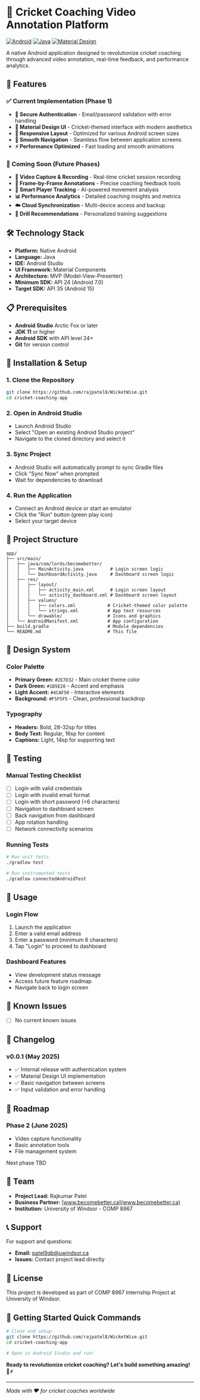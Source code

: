 # 🏏 Cricket Coaching Video Annotation Platform

[![Android](https://img.shields.io/badge/Platform-Android-green.svg)](https://developer.android.com/)
[![Java](https://img.shields.io/badge/Language-Java-orange.svg)](https://www.java.com/)
[![Material Design](https://img.shields.io/badge/UI-Material%20Design-blue.svg)](https://material.io/)

A native Android application designed to revolutionize cricket coaching through advanced video annotation, real-time feedback, and performance analytics.

## 🚀 Features

### ✅ Current Implementation (Phase 1)
- **🔐 Secure Authentication** - Email/password validation with error handling
- **🎨 Material Design UI** - Cricket-themed interface with modern aesthetics  
- **📱 Responsive Layout** - Optimized for various Android screen sizes
- **🧭 Smooth Navigation** - Seamless flow between application screens
- **⚡ Performance Optimized** - Fast loading and smooth animations

### 🚧 Coming Soon (Future Phases)
- **🎥 Video Capture & Recording** - Real-time cricket session recording
- **📝 Frame-by-Frame Annotations** - Precise coaching feedback tools
- **🏏 Smart Player Tracking** - AI-powered movement analysis
- **📊 Performance Analytics** - Detailed coaching insights and metrics
- **☁️ Cloud Synchronization** - Multi-device access and backup
- **🎯 Drill Recommendations** - Personalized training suggestions

## 🛠️ Technology Stack

- **Platform:** Native Android
- **Language:** Java
- **IDE:** Android Studio
- **UI Framework:** Material Components
- **Architecture:** MVP (Model-View-Presenter)
- **Minimum SDK:** API 24 (Android 7.0)
- **Target SDK:** API 35 (Android 15)

## 📋 Prerequisites

- **Android Studio** Arctic Fox or later
- **JDK 11** or higher
- **Android SDK** with API level 24+
- **Git** for version control

## 🔧 Installation & Setup

### 1. Clone the Repository
```bash
git clone https://github.com/rajpatel8/WicketWise.git
cd cricket-coaching-app
```

### 2. Open in Android Studio
- Launch Android Studio
- Select "Open an existing Android Studio project"
- Navigate to the cloned directory and select it

### 3. Sync Project
- Android Studio will automatically prompt to sync Gradle files
- Click "Sync Now" when prompted
- Wait for dependencies to download

### 4. Run the Application
- Connect an Android device or start an emulator
- Click the "Run" button (green play icon)
- Select your target device

## 📁 Project Structure

```
app/
├── src/main/
│   ├── java/com/lords/becomebetter/
│   │   ├── MainActivity.java          # Login screen logic
│   │   └── DashboardActivity.java     # Dashboard screen logic
│   ├── res/
│   │   ├── layout/
│   │   │   ├── activity_main.xml      # Login screen layout
│   │   │   └── activity_dashboard.xml # Dashboard screen layout
│   │   ├── values/
│   │   │   ├── colors.xml            # Cricket-themed color palette
│   │   │   └── strings.xml           # App text resources
│   │   └── drawable/                 # Icons and graphics
│   └── AndroidManifest.xml           # App configuration
├── build.gradle                      # Module dependencies
└── README.md                         # This file
```

## 🎨 Design System

### Color Palette
- **Primary Green:** `#2E7D32` - Main cricket theme color
- **Dark Green:** `#1B5E20` - Accent and emphasis
- **Light Accent:** `#4CAF50` - Interactive elements
- **Background:** `#F5F5F5` - Clean, professional backdrop

### Typography
- **Headers:** Bold, 28-32sp for titles
- **Body Text:** Regular, 16sp for content
- **Captions:** Light, 14sp for supporting text

## 🧪 Testing

### Manual Testing Checklist
- [ ] Login with valid credentials
- [ ] Login with invalid email format
- [ ] Login with short password (<6 characters)
- [ ] Navigation to dashboard screen
- [ ] Back navigation from dashboard
- [ ] App rotation handling
- [ ] Network connectivity scenarios

### Running Tests
```bash
# Run unit tests
./gradlew test

# Run instrumented tests
./gradlew connectedAndroidTest
```

## 📖 Usage

### Login Flow
1. Launch the application
2. Enter a valid email address
3. Enter a password (minimum 6 characters)
4. Tap "Login" to proceed to dashboard

### Dashboard Features
- View development status message
- Access future feature roadmap
- Navigate back to login screen

## 🐛 Known Issues

- [ ] No current known issues

## 📝 Changelog

### v0.0.1 (May 2025)
- ✅ Internal release with authentication system
- ✅ Material Design UI implementation
- ✅ Basic navigation between screens
- ✅ Input validation and error handling

## 🔮 Roadmap

### Phase 2 (June 2025)
- Video capture functionality
- Basic annotation tools
- File management system

Next phase TBD

## 👥 Team

- **Project Lead:** Rajkumar Patel
- **Business Partner:** [www.becomebetter.ca](www.becomebetter.ca)
- **Institution:** University of Windsor - COMP 8967

## 📞 Support

For support and questions:
- **Email:** patel9qb@uwindsor.ca
- **Issues:** Contact project lead directly

## 📄 License

This project is developed as part of COMP 8967 Internship Project at University of Windsor.

## 🚀 Getting Started Quick Commands

```bash
# Clone and setup
git clone https://github.com/rajpatel8/WicketWise.git
cd cricket-coaching-app

# Open in Android Studio and run!
```

**Ready to revolutionize cricket coaching? Let's build something amazing! 🏏⚡**

---

*Made with ❤️ for cricket coaches worldwide*
